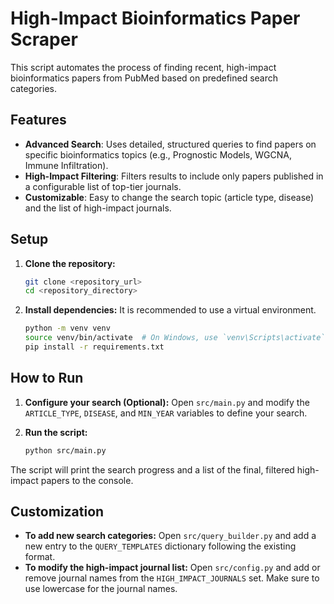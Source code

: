 # High-Impact Bioinformatics Paper Scraper

This script automates the process of finding recent, high-impact bioinformatics papers from PubMed based on predefined search categories.

## Features

- **Advanced Search**: Uses detailed, structured queries to find papers on specific bioinformatics topics (e.g., Prognostic Models, WGCNA, Immune Infiltration).
- **High-Impact Filtering**: Filters results to include only papers published in a configurable list of top-tier journals.
- **Customizable**: Easy to change the search topic (article type, disease) and the list of high-impact journals.

## Setup

1.  **Clone the repository:**
    ```bash
    git clone <repository_url>
    cd <repository_directory>
    ```

2.  **Install dependencies:**
    It is recommended to use a virtual environment.
    ```bash
    python -m venv venv
    source venv/bin/activate  # On Windows, use `venv\Scripts\activate`
    pip install -r requirements.txt
    ```

## How to Run

1.  **Configure your search (Optional):**
    Open `src/main.py` and modify the `ARTICLE_TYPE`, `DISEASE`, and `MIN_YEAR` variables to define your search.

2.  **Run the script:**
    ```bash
    python src/main.py
    ```

The script will print the search progress and a list of the final, filtered high-impact papers to the console.

## Customization

-   **To add new search categories:** Open `src/query_builder.py` and add a new entry to the `QUERY_TEMPLATES` dictionary following the existing format.
-   **To modify the high-impact journal list:** Open `src/config.py` and add or remove journal names from the `HIGH_IMPACT_JOURNALS` set. Make sure to use lowercase for the journal names.